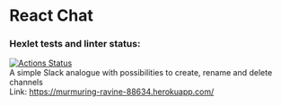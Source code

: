 # React Chat
### Hexlet tests and linter status:
[![Actions Status](https://github.com/olegdemchenko/frontend-project-lvl4/workflows/hexlet-check/badge.svg)](https://github.com/olegdemchenko/frontend-project-lvl4/actions)  
A simple Slack analogue with possibilities to create, rename and delete channels  
Link:
https://murmuring-ravine-88634.herokuapp.com/
